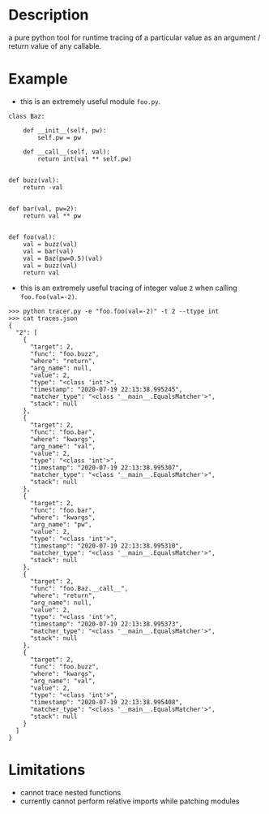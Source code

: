 # Description
a pure python tool for runtime tracing of a particular value as an argument / return value of any callable.

# Example
- this is an extremely useful module `foo.py`. 
```
class Baz:

    def __init__(self, pw):
        self.pw = pw

    def __call__(self, val):
        return int(val ** self.pw)


def buzz(val):
    return -val


def bar(val, pw=2):
    return val ** pw


def foo(val):
    val = buzz(val)
    val = bar(val)
    val = Baz(pw=0.5)(val)
    val = buzz(val)
    return val
```
- this is an extremely useful tracing of integer value `2` when calling `foo.foo(val=-2)`.
```
>>> python tracer.py -e "foo.foo(val=-2)" -t 2 --ttype int
>>> cat traces.json
{
  "2": [
    {
      "target": 2,
      "func": "foo.buzz",
      "where": "return",
      "arg_name": null,
      "value": 2,
      "type": "<class 'int'>",
      "timestamp": "2020-07-19 22:13:38.995245",
      "matcher_type": "<class '__main__.EqualsMatcher'>",
      "stack": null
    },
    {
      "target": 2,
      "func": "foo.bar",
      "where": "kwargs",
      "arg_name": "val",
      "value": 2,
      "type": "<class 'int'>",
      "timestamp": "2020-07-19 22:13:38.995307",
      "matcher_type": "<class '__main__.EqualsMatcher'>",
      "stack": null
    },
    {
      "target": 2,
      "func": "foo.bar",
      "where": "kwargs",
      "arg_name": "pw",
      "value": 2,
      "type": "<class 'int'>",
      "timestamp": "2020-07-19 22:13:38.995310",
      "matcher_type": "<class '__main__.EqualsMatcher'>",
      "stack": null
    },
    {
      "target": 2,
      "func": "foo.Baz.__call__",
      "where": "return",
      "arg_name": null,
      "value": 2,
      "type": "<class 'int'>",
      "timestamp": "2020-07-19 22:13:38.995373",
      "matcher_type": "<class '__main__.EqualsMatcher'>",
      "stack": null
    },
    {
      "target": 2,
      "func": "foo.buzz",
      "where": "kwargs",
      "arg_name": "val",
      "value": 2,
      "type": "<class 'int'>",
      "timestamp": "2020-07-19 22:13:38.995408",
      "matcher_type": "<class '__main__.EqualsMatcher'>",
      "stack": null
    }
  ]
}
```
# Limitations
- cannot trace nested functions
- currently cannot perform relative imports while patching modules
